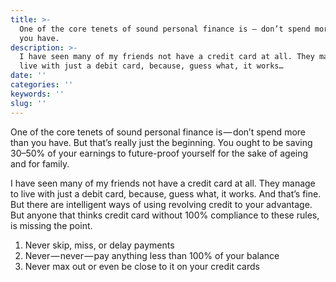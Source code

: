 ```yaml
---
title: >-
  One of the core tenets of sound personal finance is — don’t spend more than
  you have.
description: >-
  I have seen many of my friends not have a credit card at all. They manage to
  live with just a debit card, because, guess what, it works…
date: ''
categories: ''
keywords: ''
slug: ''
---
```


One of the core tenets of sound personal finance is — don’t spend more than you have. But that’s really just the beginning. You ought to be saving 30–50% of your earnings to future-proof yourself for the sake of ageing and for family. 

I have seen many of my friends not have a credit card at all. They manage to live with just a debit card, because, guess what, it works. And that’s fine. But there are intelligent ways of using revolving credit to your advantage. But anyone that thinks credit card without 100% compliance to these rules, is missing the point. 

1.  Never skip, miss, or delay payments
2.  Never — never — pay anything less than 100% of your balance 
3.  Never max out or even be close to it on your credit cards